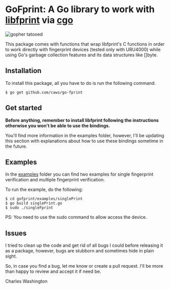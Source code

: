 # GoFprint: A Go library to work with [libfprint](https://github.com/freedesktop/libfprint) via [cgo](https://github.com/golang/go/wiki/cgo)

![gopher tatooed](https://image.ibb.co/feRi0q/rsz-1castor.png)

This package comes with functions that wrap libfprint's C functions in order to work directly with fingerprint devices (tested only with URU4000)
while using Go's garbage collection features and its data structures like []byte.

## Installation

To install this package, all you have to do is run the following command.

```
$ go get github.com/caws/go-fprint
```

## Get started

**Before anything, remember to install libfprint following the instructions otherwise you won't be able to use the bindings.**

You'll find more information in the examples folder, however, I'll be updating this section with explanations about how to use these bindings sometime in the future.

## Examples

In the [examples](examples) folder you can find two examples for single fingerprint verification and multiple fingerprint verification.

To run the example, do the following:

```
$ cd gofprint/examples/singlePrint
$ go build singlePrint.go
$ sudo ./singleFprint
```

PS: You need to use the sudo command to allow access the device.

## Issues

I tried to clean up the code and get rid of all bugs I could before releasing it as a package,
however, bugs are stubborn and sometimes hide in plain sight.

So, in case you find a bug, let me know or create a pull request. I'll be more than happy to review and accept it if need be.

Charles Washington
